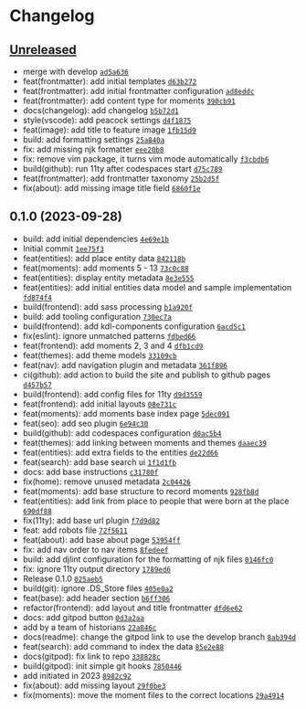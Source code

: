 # Changelog

## [Unreleased](https://github.com/kingsdigitallab/kings-past/compare/0.1.0...HEAD)

- merge with develop [`ad5a636`](https://github.com/kingsdigitallab/kings-past/commit/ad5a63661c09c74df2651b2cd7952ebee88b308e)
- feat(frontmatter): add initial templates [`d63b272`](https://github.com/kingsdigitallab/kings-past/commit/d63b2720787f064cac9e56a3e70260e4cf5235e5)
- feat(frontmatter): add initial frontmatter configuration [`ad8eddc`](https://github.com/kingsdigitallab/kings-past/commit/ad8eddcce82c7a2a6e58d7c92b41cc8df3561b92)
- feat(frontmatter): add content type for moments [`390cb91`](https://github.com/kingsdigitallab/kings-past/commit/390cb916a97ff34e5144b0d8653625bea33de1ac)
- docs(changelog): add changelog [`b5b72d1`](https://github.com/kingsdigitallab/kings-past/commit/b5b72d1180015f21f1ac7cdca363c6d6c6af9d4a)
- style(vscode): add peacock settings [`d4f1875`](https://github.com/kingsdigitallab/kings-past/commit/d4f18752cccb9c2902e2d35cf048105727ccc37b)
- feat(image): add title to feature image [`1fb15d9`](https://github.com/kingsdigitallab/kings-past/commit/1fb15d9f93f0ae99661ba641ec162d2d6e4aaafb)
- build: add formatting settings [`25a840a`](https://github.com/kingsdigitallab/kings-past/commit/25a840ab7af2944d720acfb5fe4cc02cb219f4d1)
- fix: add missing njk formatter [`eee20b8`](https://github.com/kingsdigitallab/kings-past/commit/eee20b8d6a8c97c4ccbea682ecfed57dc82ea7e6)
- fix: remove vim package, it turns vim mode automatically [`f3cbdb6`](https://github.com/kingsdigitallab/kings-past/commit/f3cbdb679c152db42a9e4d35221eb6626d00ed6c)
- build(github): run 11ty after codespaces start [`d75c789`](https://github.com/kingsdigitallab/kings-past/commit/d75c78918ea5adec90ce16c2d3431ae31753b79a)
- feat(frontmatter): add frontmatter taxonomy [`25b2d5f`](https://github.com/kingsdigitallab/kings-past/commit/25b2d5f633b1fff5009f3155979302ba203445cf)
- fix(about): add missing image title field [`6860f1e`](https://github.com/kingsdigitallab/kings-past/commit/6860f1ed3b26bf5235d2c829fe38b1d0255708fb)

## 0.1.0 (2023-09-28)

- build: add initial dependencies [`4e69e1b`](https://github.com/kingsdigitallab/kings-past/commit/4e69e1bd41536f414a53395fdebae813320c7587)
- Initial commit [`1ee75f3`](https://github.com/kingsdigitallab/kings-past/commit/1ee75f3315391f7fb649d4ffdb9dd6d8604ddb17)
- feat(entities): add place entity data [`842118b`](https://github.com/kingsdigitallab/kings-past/commit/842118ba60fa9f4c9f3d62b5e531d78932454ccd)
- feat(moments): add moments 5 - 13 [`73c0c88`](https://github.com/kingsdigitallab/kings-past/commit/73c0c885ad11868f9f079af236531c5e7530f95f)
- feat(entities): display entity metadata [`8e3e555`](https://github.com/kingsdigitallab/kings-past/commit/8e3e55553bb446c48fb5d859908785ee10753aa9)
- feat(entities): add initial entities data model and sample implementation [`fd874f4`](https://github.com/kingsdigitallab/kings-past/commit/fd874f45dec59b9e5aacc77fc6e10ae95bc52291)
- build(frontend): add sass processing [`b1a920f`](https://github.com/kingsdigitallab/kings-past/commit/b1a920f78873aa5f6558fab2c2bf16488d8f0cf5)
- build: add tooling configuration [`730ec7a`](https://github.com/kingsdigitallab/kings-past/commit/730ec7aaae3e92ea5255682f5d279fe0b20d0965)
- build(frontend): add kdl-components configuration [`6acd5c1`](https://github.com/kingsdigitallab/kings-past/commit/6acd5c1ee7c56291d4b8475f96cc5c38045d34d9)
- fix(eslint): ignore unmatched patterns [`fdbed66`](https://github.com/kingsdigitallab/kings-past/commit/fdbed6646f11690bd1e5a9a8421caedb13782ff6)
- feat(frontend): add moments 2, 3 and 4 [`dfb1cd9`](https://github.com/kingsdigitallab/kings-past/commit/dfb1cd93521eec92bab4868ae1c828ac620d352c)
- feat(themes): add theme models [`33109cb`](https://github.com/kingsdigitallab/kings-past/commit/33109cb59496a44ac893fe1328c4e880104c5977)
- feat(nav): add navigation plugin and metadata [`361f896`](https://github.com/kingsdigitallab/kings-past/commit/361f896778409533c32c1519b7f40f1cf33d9244)
- ci(github): add action to build the site and publish to github pages [`d457b57`](https://github.com/kingsdigitallab/kings-past/commit/d457b575420a964da4dc8e39919a2a5cd8bc83ad)
- build(frontend): add config files for 11ty [`d9d3559`](https://github.com/kingsdigitallab/kings-past/commit/d9d3559603da6a166d2d0003e3194c37dc99404b)
- feat(frontend): add initial layouts [`08e731c`](https://github.com/kingsdigitallab/kings-past/commit/08e731c91e2708db120b31060b7f6e0b0b891839)
- feat(moments): add moments base index page [`5dec091`](https://github.com/kingsdigitallab/kings-past/commit/5dec0915155b4896d602180891138545852a4fb0)
- feat(seo): add seo plugin [`6e94c30`](https://github.com/kingsdigitallab/kings-past/commit/6e94c30831285a32b01eb3a6f0757e7025d9b5e9)
- build(github): add codespaces configuration [`d0ac5b4`](https://github.com/kingsdigitallab/kings-past/commit/d0ac5b4225d23c5e51ff5e6ba744e30f413b81a4)
- feat(themes): add linking between moments and themes [`daaec39`](https://github.com/kingsdigitallab/kings-past/commit/daaec39f61e25f971dbd8ca987f3f20ef61eb7da)
- feat(entities): add extra fields to the entities [`de22d66`](https://github.com/kingsdigitallab/kings-past/commit/de22d668a79ba57f5ed2290ebb0d66e5842b4510)
- feat(search): add base search ui [`1f1d1fb`](https://github.com/kingsdigitallab/kings-past/commit/1f1d1fbcb920ac75cc3bf1dfa688832c7d00717d)
- docs: add base instructions [`c31780f`](https://github.com/kingsdigitallab/kings-past/commit/c31780fd5ac0dca1fe04115ab5b20fda50485e8a)
- fix(home): remove unused metadata [`2c04426`](https://github.com/kingsdigitallab/kings-past/commit/2c04426c6b459bd8bc5e5ab2cbc5b2e129c2d6b7)
- feat(moments): add base structure to record moments [`928fb8d`](https://github.com/kingsdigitallab/kings-past/commit/928fb8d206679226998b3360fdaca06fe0c1cd77)
- feat(entities): add link from place to people that were born at the place [`690df88`](https://github.com/kingsdigitallab/kings-past/commit/690df88be8f9247df8b47f471b5ea5c65aa618fb)
- fix(11ty): add base url plugin [`f7d9d82`](https://github.com/kingsdigitallab/kings-past/commit/f7d9d8237dc075b75a462e881ce3fb58396999c4)
- feat: add robots file [`72f5611`](https://github.com/kingsdigitallab/kings-past/commit/72f56111ac09759c2d303453cc349b2a4321fdf7)
- feat(about): add base about page [`53954ff`](https://github.com/kingsdigitallab/kings-past/commit/53954fffee6d3c52345c4f557be6b5bbf09cc224)
- fix: add nav order to nav items [`8fedeef`](https://github.com/kingsdigitallab/kings-past/commit/8fedeef1ba08de982d804112cc422c0186e18cc1)
- build: add djlint configuration for the formatting of njk files [`0146fc0`](https://github.com/kingsdigitallab/kings-past/commit/0146fc0da6ee1d0e458381a82a8733ddb102f492)
- fix: ignore 11ty output directory [`1789ed6`](https://github.com/kingsdigitallab/kings-past/commit/1789ed6bbd1fe70b8c0a16531ab6c44ba9475ad7)
- Release 0.1.0 [`025aeb5`](https://github.com/kingsdigitallab/kings-past/commit/025aeb5d32fa81a2c5562caf7eda88fef17731bf)
- build(git): ignore .DS_Store files [`405e0a2`](https://github.com/kingsdigitallab/kings-past/commit/405e0a23a4f7135836448a7a57528db10ea86b78)
- feat(base): add header section [`b6ff306`](https://github.com/kingsdigitallab/kings-past/commit/b6ff3068644106e5f0367c4563ab413d4a122ba8)
- refactor(frontend): add layout and title frontmatter [`dfd6e62`](https://github.com/kingsdigitallab/kings-past/commit/dfd6e624de06d194b6b16ef6965e950b67552731)
- docs: add gitpod button [`0d3a2aa`](https://github.com/kingsdigitallab/kings-past/commit/0d3a2aaf8810ff729d8f075a53e178d54f6e8bfc)
- add by a team of historians [`22a846c`](https://github.com/kingsdigitallab/kings-past/commit/22a846c4e59e5529f141d2957697dd321186b740)
- docs(readme): change the gitpod link to use the develop branch [`8ab394d`](https://github.com/kingsdigitallab/kings-past/commit/8ab394de22b67bb19546a9c417dde2309916f4ea)
- feat(search): add command to index the data [`85e2e88`](https://github.com/kingsdigitallab/kings-past/commit/85e2e88ced12e34fda70517792f2beee0d7da916)
- docs(gitpod): fix link to repo [`338828c`](https://github.com/kingsdigitallab/kings-past/commit/338828cbc9c025b98979dc9b55d21609a616c802)
- build(gitpod): init simple git hooks [`7850446`](https://github.com/kingsdigitallab/kings-past/commit/7850446e93e7ad8709f59746ec335a57d0ba88a6)
- add initiated in 2023 [`8982c92`](https://github.com/kingsdigitallab/kings-past/commit/8982c92bbde779226e47e83653fc20d8fcbfc91d)
- fix(about): add missing layout [`29f0be3`](https://github.com/kingsdigitallab/kings-past/commit/29f0be3127365ae83d443e695c0648daf3690032)
- fix(moments): move the moment files to the correct locations [`29a4914`](https://github.com/kingsdigitallab/kings-past/commit/29a4914c0fd44980ba31c878ed05a3ac994fa63d)
